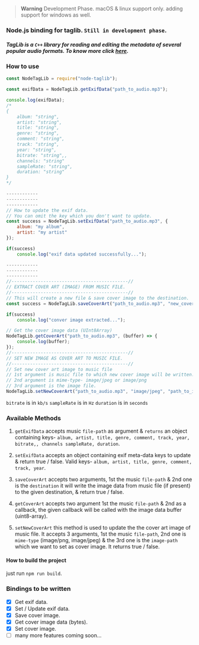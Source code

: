 >**Warning**
>Development Phase.
>macOS & linux support only.
> adding support for windows as well.

### Node.js binding for taglib. ``Still in development phase``.

##### TagLib is a ``C++`` library for reading and editing the metadata of several popular audio formats. To know more click [here](https://taglib.org/).

### How to use

```js
const NodeTagLib = require("node-taglib");

const exifData = NodeTagLib.getExifData("path_to_audio.mp3");

console.log(exifData);
/*
{
    album: "string",
    artist: "string",
    title: "string",
    genre: "string",
    comment: "string",
    track: "string",
    year: "string",
    bitrate: "string",,
    channels: "string"
    sampleRate: "string",
    duration: "string"
}
*/

------------
------------
------------
// How to update the exif data.
// You can omit the key which you don't want to update.
const success = NodeTagLib.setExifData("path_to_audio.mp3", {
    album: "my album",
    artist: "my artist"
});

if(success)
    console.log("exif data updated successfully...");

------------
------------
------------
//--------------------------------------------//
// EXTRACT COVER ART (IMAGE) FROM MUSIC FILE.
//--------------------------------------------//
// This will create a new file & save cover image to the destination.
const success = NodeTagLib.saveCoverArt("path_to_audio.mp3", "new_cover_art.jpeg");

if(success)
    console.log("conver image extracted...");

// Get the cover image data (UInt8Array)
NodeTagLib.getCoverArt("path_to_audio.mp3", (buffer) => {
    console.log(buffer);
});
//--------------------------------------------//
// SET NEW IMAGE AS COVER ART TO MUSIC FILE.
//--------------------------------------------//
// Set new cover art image to music file
// 1st argument is music file to which new cover image will be written.
// 2nd argument is mime-type- image/jpeg or image/png
// 3rd argument is the image file.
NodeTagLib.setNewCoverArt("path_to_audio.mp3", "image/jpeg", "path_to_image.jpg");
```

``bitrate`` is in ``kb/s``
``sampleRate`` is in ``Hz``
``duration`` is in ``seconds``

### Available Methods
1. ``getExifData`` accepts music ``file-path`` as argument & ``returns`` an object containing keys-
``album, artist, title, genre, comment, track, year, bitrate,, channels sampleRate, duration``.

2. ``setExifData`` accepts an object containing exif meta-data keys to update & return true / false. Valid keys- ``album, artist, title, genre, comment, track, year``.

3. ``saveCoverArt`` accepts two arguments, 1st the music ``file-path`` & 2nd one is the ``destination`` it will write the image data from music file (if present) to the given destination, & return true / false.

4. ``getCoverArt`` accepts two argument 1st the music ``file-path`` & 2nd as a callback, the given callback will be called with the image data buffer (uint8-array).

5. ``setNewCoverArt`` this method is used to update the the cover art image of music file. It accepts 3 arguments, 1st the music ``file-path``, 2nd one is ``mime-type`` (image/png, image/jpeg) & the 3rd one is the ``image-path`` which we want to set as cover image. It returns true / false.

#### How to build the project
just run ``npm run build``.

### Bindings to be written

- [x] Get exif data.
- [x] Set / Update exif data.
- [x] Save cover image.
- [x] Get cover image data (bytes).
- [x] Set cover image.
- [ ] many more features coming soon...